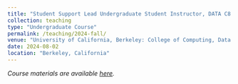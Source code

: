```yaml
---
title: "Student Support Lead Undergraduate Student Instructor, DATA C8: Foundations of Data Science (_Fall 2024_)"
collection: teaching
type: "Undergraduate Course"
permalink: /teaching/2024-fall/
venue: "University of California, Berkeley: College of Computing, Data Science, and Society (CDSS)"
date: 2024-08-02
location: "Berkeley, California"
---
```


_Course materials are available [here](http://www.data8.org/fa24/)._
